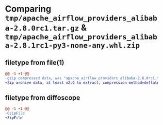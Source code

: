 # Comparing `tmp/apache_airflow_providers_alibaba-2.8.0rc1.tar.gz` & `tmp/apache_airflow_providers_alibaba-2.8.1rc1-py3-none-any.whl.zip`

## filetype from file(1)

```diff
@@ -1 +1 @@
-gzip compressed data, was "apache_airflow_providers_alibaba-2.8.0rc1.tar", last modified: Tue Apr 30 11:08:15 2024, max compression
+Zip archive data, at least v2.0 to extract, compression method=deflate
```

## filetype from diffoscope

```diff
@@ -1 +1 @@
-GzipFile
+ZipFile
```

